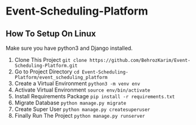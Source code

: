 # Event-Scheduling-Platform

## How To Setup On Linux
Make sure you have python3 and Django installed.

1. Clone This Project `git clone https://github.com/BehrozKarim/Event-Scheduling-Platform.git`
2. Go to Project Directory `cd Event-Scheduling-Platform/event_scheduling_platform`
3. Create a Virtual Environment `python3 -m venv env`
4. Activate Virtual Environment `source env/bin/activate`
5. Install Requirements Package `pip install -r requirements.txt`
6. Migrate Database `python manage.py migrate`
7. Create Super User `python manage.py createsuperuser`
8. Finally Run The Project `python manage.py runserver`
